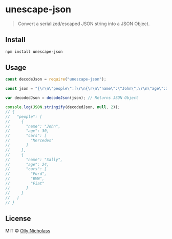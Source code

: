 # unescape-json

> Convert a serialized/escaped JSON string into a JSON Object.

## Install

```bash
npm install unescape-json
```
## Usage

```js
const decodeJson = require("unescape-json");

const json = "{\r\n\"people\":[\r\n{\r\n\"name\":\"John\",\r\n\"age\":30,\r\n\"cars\":[\r\n\"Mercedes\"\r\n]\r\n},\r\n{\r\n\"name\":\"Sally\",\r\n\"age\":24,\r\n\"cars\":[\r\n\"Ford\",\r\n\"BMW\",\r\n\"Fiat\"\r\n]\r\n}\r\n]\r\n}";

var decodedJson = decodeJson(json); // Returns JSON Object

console.log(JSON.stringify(decodedJson, null, 2));
// {
//   "people": [
//     {
//       "name": "John",
//       "age": 30,
//       "cars": [
//         "Mercedes"
//       ]
//     },
//     {
//       "name": "Sally",
//       "age": 24,
//       "cars": [
//         "Ford",
//         "BMW",
//         "Fiat"
//       ]
//     }
//   ]
// }
```

## License

MIT © [Olly Nicholass](https://ollynicholass.com)